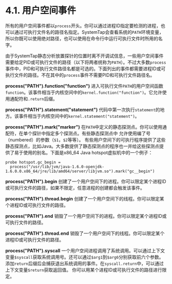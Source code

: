# 4.1. 用户空间事件

所有的用户空间事件都以`process`开头。你可以通过进程ID指定要检测的进程，也可以通过可执行文件名的路径名指定。SystemTap会查看系统的`PATH`环境变量，所以你既可以使用绝对路径，也可以使用在命令行中运行可执行文件时所用的名字。

由于SystemTap静态分析放置探针的位置时离不开调试信息，一些用户空间事件需要给定PID或可执行文件的路径（以下将两者统称为`PATH`）。不过大多数`process`事件中，PID和可执行文件路径名都是可选的。下面列出的事件都需要进程ID或可执行文件的路径。不在其中的`process`事件不需要PID和可执行文件路径名。

**process("PATH").function("function")**
进入可执行文件`PATH`的用户空间函数`function`。该事件相当于内核空间中的`kernel.function("function")`。它允许使用通配符和`.return`后缀。

**process("PATH").statement("statement")**
代码中第一次执行`statement`的地方。该事件相当于内核空间中的`kernel.statement("statement")`。

**process("PATH").mark("marker")**
在`PATH`中定义的静态探测点。你可以使用通配符，在单个探针中指定多个探测点。有些静态探测点中 允许使用编了号（numbered）的参数（`$1`，`$2`等等）。
有些用户空间下的可执行程序提供了这些静态探测点，比如Java。大多数提供了静态探测点的程序也一并给这些探测点提供了易于使用的别名。下面是x86_64 Java hotspot虚拟机中的一个例子：
```
probe hotspot.gc_begin =
  process("/usr/lib/jvm/java-1.6.0-openjdk-1.6.0.0.x86_64/jre/lib/amd64/server/libjvm.so").mark("gc__begin")
```

**process("PATH").begin**
创建了一个用户空间下的进程。你可以限定某个进程ID或可执行文件的路径，如果不限定，任意进程的创建都会触发该事件。

**process("PATH").thread.begin**
创建了一个用户空间下的线程。你可以限定某个进程ID或可执行文件的路径。

**process("PATH").end**
销毁了一个用户空间下的进程。你可以限定某个进程ID或可执行文件的路径。

**process("PATH").thread.end**
销毁了一个用户空间下的线程。你可以限定某个进程ID或可执行文件的路径。

**process("PATH").syscall**
一个用户空间进程调用了系统调用。可以通过上下文变量`$syscall`获取系统调用号。还可以通过`$arg1`到`$arg6`分别获取前六个参数。添加`return`后缀后会捕获退出系统调用的事件。在`syscall.return`中，可以通过上下文变量`$return`获取返回值。
你可以用某个进程ID或可执行文件的路径进行限定。
